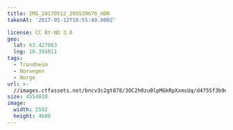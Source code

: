 ```yaml
---
title: IMG_20170512_205539676_HDR
takenAt: '2017-05-12T18:55:40.000Z'

license: CC BY-ND 3.0
geo:
  lat: 63.427063
  lng: 10.395011
tags:
  - Trondheim
  - Norwegen
  - Norge
url: >-
  //images.ctfassets.net/bncv3c2gt878/3OC2h0zu0lpMGkRpXxmsUq/d4755f3b9e70e512d7b2655552678265/img_20170512_205539676_hdr_34488599962_o
size: 4554010
image:
  width: 2592
  height: 4608
---
```

